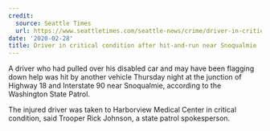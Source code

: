 ```yaml
---
credit:
  source: Seattle Times
  url: https://www.seattletimes.com/seattle-news/crime/driver-in-critical-condition-after-hit-and-run-near-snoqualmie/
date: '2020-02-28'
title: Driver in critical condition after hit-and-run near Snoqualmie
---
```

A driver who had pulled over his disabled car and may have been flagging down help was hit by another vehicle Thursday night at the junction of Highway 18 and Interstate 90 near Snoqualmie, according to the Washington State Patrol.

The injured driver was taken to Harborview Medical Center in critical condition, said Trooper Rick Johnson, a state patrol spokesperson.
